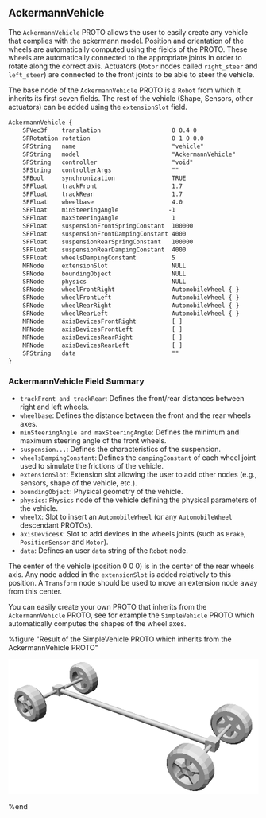 ## AckermannVehicle

The `AckermannVehicle` PROTO allows the user to easily create any vehicle that
complies with the ackermann model. Position and orientation of the wheels are
automatically computed using the fields of the PROTO. These wheels are
automatically connected to the appropriate joints in order to rotate along the
correct axis. Actuators (`Motor` nodes called `right_steer` and `left_steer`)
are connected to the front joints to be able to steer the vehicle.

The base node of the `AckermannVehicle` PROTO is a `Robot` from which it
inherits its first seven fields. The rest of the vehicle (Shape, Sensors, other
actuators) can be added using the `extensionSlot` field.

```
AckermannVehicle {
    SFVec3f    translation                    0 0.4 0
    SFRotation rotation                       0 1 0 0.0
    SFString   name                           "vehicle"
    SFString   model                          "AckermannVehicle"
    SFString   controller                     "void"
    SFString   controllerArgs                 ""
    SFBool     synchronization                TRUE
    SFFloat    trackFront                     1.7
    SFFloat    trackRear                      1.7
    SFFloat    wheelbase                      4.0
    SFFloat    minSteeringAngle              -1
    SFFloat    maxSteeringAngle               1
    SFFloat    suspensionFrontSpringConstant  100000
    SFFloat    suspensionFrontDampingConstant 4000
    SFFloat    suspensionRearSpringConstant   100000
    SFFloat    suspensionRearDampingConstant  4000
    SFFloat    wheelsDampingConstant          5
    MFNode     extensionSlot                  NULL
    SFNode     boundingObject                 NULL
    SFNode     physics                        NULL
    SFNode     wheelFrontRight                AutomobileWheel { }
    SFNode     wheelFrontLeft                 AutomobileWheel { }
    SFNode     wheelRearRight                 AutomobileWheel { }
    SFNode     wheelRearLeft                  AutomobileWheel { }
    MFNode     axisDevicesFrontRight          [ ]
    MFNode     axisDevicesFrontLeft           [ ]
    MFNode     axisDevicesRearRight           [ ]
    MFNode     axisDevicesRearLeft            [ ]
    SFString   data                           ""
}
```

### AckermannVehicle Field Summary

- `trackFront and trackRear`: Defines the front/rear distances between right and
left wheels.
- `wheelbase`: Defines the distance between the front and the rear wheels axes.
- `minSteeringAngle and maxSteeringAngle`: Defines the minimum and maximum
steering angle of the front wheels.
- `suspension...`: Defines the characteristics of the suspension.
- `wheelsDampingConstant`: Defines the `dampingConstant` of each wheel joint used
to simulate the frictions of the vehicle.
- `extensionSlot`: Extension slot allowing the user to add other nodes (e.g.,
sensors, shape of the vehicle, etc.).
- `boundingObject`: Physical geometry of the vehicle.
- `physics`: `Physics` node of the vehicle defining the physical parameters of the
vehicle.
- `wheelX`: Slot to insert an `AutomobileWheel` (or any `AutomobileWheel`
descendant PROTOs).
- `axisDevicesX`: Slot to add devices in the wheels joints (such as `Brake`,
`PositionSensor` and `Motor`).
- `data`: Defines an user `data` string of the `Robot` node.

The center of the vehicle (position 0 0 0) is in the center of the rear wheels
axis. Any node added in the `extensionSlot` is added relatively to this
position. A `Transform` node should be used to move an extension node away from
this center.

You can easily create your own PROTO that inherits from the `AckermannVehicle`
PROTO, see for example the `SimpleVehicle` PROTO which automatically computes
the shapes of the wheel axes.

%figure "Result of the SimpleVehicle PROTO which inherits from the AckermannVehicle PROTO"

![Result of the SimpleVehicle PROTO which inherits from the AckermannVehicle PROTO](images/simpleVehicle.png)

%end

